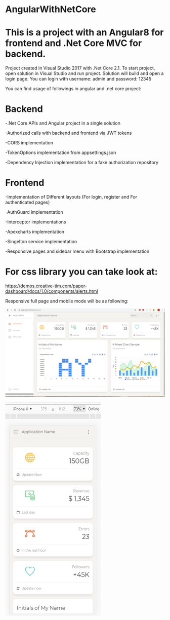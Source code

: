 # AngularWithNetCore

# This is a project with an Angular8 for frontend and .Net Core MVC for backend.

Project created in Visual Studio 2017 with .Net Core 2.1. To start project, open solution in Visual Studio and run project.
Solution will build and open a login page. You can login with username: admin and password: 12345

You can find usage of followings in angular and .net core project:
# Backend
-.Net Core APIs and Angular project in a single solution

-Authorized calls with backend and frontend via JWT tokens

-CORS implementation

-TokenOptions implementation from appsettings.json

-Dependency Injection implementation for a fake authorization repository

# Frontend
-Implementation of Different layouts (For login, register and For authenticated pages)

-AuthGuard implementation

-Interceptor implementations

-Apexcharts implementation

-Singelton service implementation

-Responsive pages and sidebar menu with Bootstrap implementation

# For css library you can take look at:
https://demos.creative-tim.com/paper-dashboard/docs/1.0/components/alerts.html

Responsive full page and mobile mode will be as following:

![Dashboard](https://github.com/abdurrahmanyildiz/AngularWithNetCore/blob/master/AngularWithNetCore/githubImages/home.PNG)

![Dashboard in mobile ](https://github.com/abdurrahmanyildiz/AngularWithNetCore/blob/master/AngularWithNetCore/githubImages/mobileHome.PNG)
